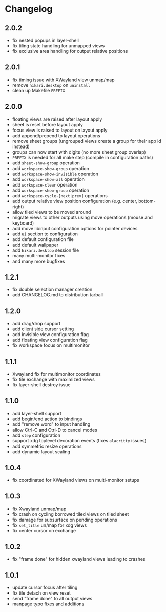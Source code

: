 # Changelog

## 2.0.2

* fix nested popups in layer-shell
* fix tiling state handling for unmapped views
* fix exclusive area handling for output relative positions

## 2.0.1

* fix timing issue with XWayland view unmap/map
* remove `hikari.desktop` on `uninstall`
* clean up Makefile `PREFIX`

## 2.0.0

* floating views are raised after layout apply
* sheet is reset before layout apply
* focus view is raised to layout on layout apply
* add append/prepend to layout operations
* remove sheet groups (ungrouped views create a group for their app id instead)
* groups can now start with digits (no more sheet group overlap)
* `PREFIX` is needed for all make step (compile in configuration paths)
* add `sheet-show-group` operation
* add `workspace-show-group` operation
* add `workspace-show-invisible` operation
* add `workspace-show-all` operation
* add `workspace-clear` operation
* add `workspace-show-group` operation
* add `workspace-cycle-[next|prev]` operations
* add output relative view position configuration (e.g. center, bottom-right)
* allow tiled views to be moved around
* migrate views to other outputs using move operations (mouse and keyboard)
* add move libinput configuration options for pointer devices
* add `ui` section to configuration
* add default configuration file
* add default wallpaper
* add `hikari.desktop` session file
* many multi-monitor fixes
* and many more bugfixes

## 1.2.1

* fix double selection manager creation
* add CHANGELOG.md to distribution tarball

## 1.2.0

* add drag/drop support
* add client side cursor setting
* add invisible view configuration flag
* add floating view configuration flag
* fix workspace focus on multimonitor

## 1.1.1

* Xwayland fix for multimonitor coordinates
* fix tile exchange with maximized views
* fix layer-shell destroy issue

## 1.1.0

* add layer-shell support
* add begin/end action to bindings
* add "remove word" to input handling
* allow Ctrl-C and Ctrl-D to cancel modes
* add `step` configuration
* support xdg toplevel decoration events (fixes `alacritty` issues)
* add symmetric resize operations
* add dynamic layout scaling

## 1.0.4

* fix coordinated for XWayland views on multi-monitor setups

## 1.0.3

* fix Xwayland unmap/map
* fix crash on cycling borrowed tiled views on tiled sheet
* fix damage for subsurface on pending operations
* fix `set_title` un/map for xdg views
* fix center cursor on exchange

## 1.0.2

* fix "frame done" for hidden xwayland views leading to crashes

## 1.0.1

* update cursor focus after tiling
* fix tile detach on view reset
* send "frame done" to all output views
* manpage typo fixes and additions
